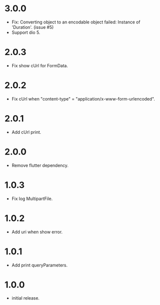 # 3.0.0
* Fix: Converting object to an encodable object failed: Instance of 'Duration'. (issue #5)
* Support dio 5.

# 2.0.3
* Fix show cUrl for FormData.

# 2.0.2
* Fix cUrl when "content-type" = "application/x-www-form-urlencoded".

# 2.0.1
* Add cUrl print.

# 2.0.0
* Remove flutter dependency.

# 1.0.3
* Fix log MultipartFile.

# 1.0.2
* Add uri when show error.

# 1.0.1
* Add print queryParameters.

# 1.0.0
* initial release.